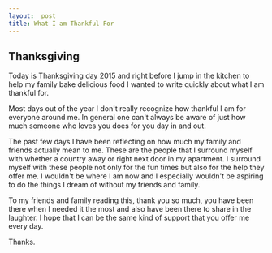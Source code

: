 ```yaml
---
layout:  post
title: What I am Thankful For
---
```


Thanksgiving
------------
Today is Thanksgiving day 2015 and right before I jump in the kitchen to help my family bake delicious food I wanted to write quickly about what I am thankful for.

Most days out of the year I don't really recognize how thankful I am for everyone around me. In general one can't always be aware of just how much someone who loves you does for you day in and out. 

The past few days I have been reflecting on how much my family and friends actually mean to me. These are the people that I surround myself with whether a country away or right next door in my apartment. I surround myself with these people not only for the fun times but also for the help they offer me. I wouldn't be where I am now and I especially wouldn't be aspiring to do the things I dream of without my friends and family.

To my friends and family reading this, thank you so much, you have been there when I needed it the most and also have been there to share in the laughter. I hope that I can be the same kind of support that you offer me every day.

Thanks.
